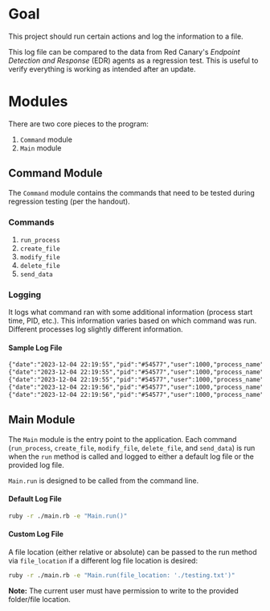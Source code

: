 
# Goal
This project should run certain actions and log the information to a file.

This log file can be compared to the data from Red Canary's _Endpoint Detection and Response_ (EDR) agents as a regression
test. This is useful to verify everything is working as intended after an update.

# Modules
There are two core pieces to the program:
1. `Command` module
2. `Main` module

## Command Module
The `Command` module contains the commands that need to be tested during regression testing (per the handout).

### Commands
1. `run_process`
2. `create_file`
3. `modify_file`
4. `delete_file`
5. `send_data`

### Logging
It logs what command ran with some additional information (process start time, PID, etc.). This information varies
based on which command was run. Different processes log slightly different information.

#### Sample Log File
```txt
{"date":"2023-12-04 22:19:55","pid":"#54577","user":1000,"process_name":"-e","file_path":"/home/grant/RubymineProjects/RedCanary/test.txt","activity":"File Creation"}
{"date":"2023-12-04 22:19:55","pid":"#54577","user":1000,"process_name":"-e","file_path":"/home/grant/RubymineProjects/RedCanary/test.txt","activity":"File Modification"}
{"date":"2023-12-04 22:19:55","pid":"#54577","user":1000,"process_name":"-e","file_path":"/home/grant/RubymineProjects/RedCanary/test.txt","activity":"File Deletion"}
{"date":"2023-12-04 22:19:56","pid":"#54577","user":1000,"process_name":"-e","address":"https://httpbin.org/anything","port":443,"data_size":8}
{"date":"2023-12-04 22:19:56","pid":"#54577","user":1000,"process_name":"-e","process":"ls "}
```

## Main Module
The `Main` module is the entry point to the application. Each command (`run_process`, `create_file`, `modify_file`,
`delete_file`, and `send_data`) is run when the `run` method is called and logged to either a default log file or the
provided log file.

`Main.run` is designed to be called from the command line.

#### Default Log File
```bash
ruby -r ./main.rb -e "Main.run()"
````

#### Custom Log File
A file location (either relative or absolute) can be passed to the run method via `file_location` if a different log file location is desired:
```bash
ruby -r ./main.rb -e "Main.run(file_location: './testing.txt')"
```

**Note:** The current user must have permission to write to the provided folder/file location.